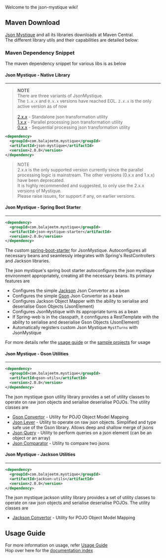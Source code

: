 Welcome to the json-mystique wiki!

## Maven Download

[Json Mystique](http://search.maven.org/#search%7Cga%7C1%7Cg%3A%22com.balajeetm.mystique%22) and all its libraries downloads at Maven Central.<br>
The different library utils and their capabilities are detailed below:

### Maven Dependency Snippet
The maven dependency snippet for various libs is as below

#### Json Mystique - Native Library
---

> **NOTE**<br>
There are three variants of JsonMystique.<br>
The `1.x.x` and `0.x.x` versions have reached EOL. `2.x.x` is the only active version as of now<br><br>
[2.x.x](http://search.maven.org/#artifactdetails%7Ccom.balajeetm.mystique%7Cjson-mystique%7C2.0.7%7Cjar) - Standalone json transformation utility<br>
[1.x.x](http://search.maven.org/#artifactdetails%7Ccom.github.balajeetm%7Cjson-mystique%7C1.0.8%7Cjar) - Parallel processing json transformation utility<br>
[0.x.x](http://search.maven.org/#artifactdetails%7Ccom.github.balajeetm%7Cjson-mystique%7C0.0.1%7Cjar) - Sequential processing json transformation utility

```xml
<dependency>
  <groupId>com.balajeetm.mystique</groupId>
  <artifactId>json-mystique</artifactId>
  <version>2.0.8</version>
</dependency>
```

> NOTE<br>
2.x.x is the only supported version currently since the parallel processing logic is mainstream. The other versions (0.x.x and 1.x.x) have been deprecated.<br>
It is highly recommended and suggested, to only use the 2.x.x versions of Mystique.<br>
Please raise issues, for support if any, on earlier versions.<br>

#### Json Mystique - Spring Boot Starter
---

```xml
<dependency>
  <groupId>com.balajeetm.mystique</groupId>
  <artifactId>json-mystique-starter</artifactId>
  <version>2.0.8</version>
</dependency>
```

The custom [spring-boot-starter](https://docs.spring.io/spring-boot/docs/1.5.8.RELEASE/reference/htmlsingle/#boot-features-custom-starter) for JsonMystique. Autoconfigures all necessary beans and seamlessly integrates with Spring's RestControllers and Jackson libraries.

The json mystique's spring boot starter autoconfigures the json mystique environment appropriately, creating all the necessary beans. Its primary features are
*   Configures the simple [Jackson](https://github.com/FasterXML/jackson) Json Convertor as a bean
*   Configures the simple [Gson](https://github.com/google/gson) Json Convertor as a bean
*   Configures Jackson Object Mapper with the ability to serialise and deserialise Gson Objects (JsonElement)
*   Configures JsonMystique with its appropriate turns as a bean
*   If Spring-web is in the classpath, it connfigures a RestTemplate with the ability to serialise and deserialise Gson Objects (JsonElement)
*   Automatically registers custom Json Mystique `MystTurns` with JsonMystique

For more details refer the [usage guide](Usage-Guide.md) or the [sample projects](json-mystique-samples/mystique-web-sample) for usage

#### Json Mystique - Gson Utilities
---

```xml
<dependency>
  <groupId>com.balajeetm.mystique</groupId>
  <artifactId>gson-utils</artifactId>
  <version>2.0.8</version>
</dependency>
```

The json mystique gson utility library provides a set of utility classes to operate on raw json objects and serialise deserialise POJOs.
The utility classes are
*   [Gson Convertor](json-mystique-utils/gson-utils/src/main/java/com/balajeetm/mystique/util/gson/convertor/GsonConvertor.java) - Utility for POJO Object Model Mapping
*   [Json Lever](json-mystique-utils/gson-utils/src/main/java/com/balajeetm/mystique/util/gson/lever/JsonLever.java) - Utility to operate on raw json objects. Simplified and type safe use of the Gson library. Allows deep and shallow merge of jsons
*   [Json Query](json-mystique-utils/gson-utils/src/main/java/com/balajeetm/mystique/util/gson/lever/JsonQuery.java) - Utility to perform queries on a json element (can be an object or an array)
*   [Json Comparator](json-mystique-utils/gson-utils/src/main/java/com/balajeetm/mystique/util/gson/lever/JsonComparator.java) - Utility to compare two jsons

#### Json Mystique - Jackson Utilities
---

```xml
<dependency>
  <groupId>com.balajeetm.mystique</groupId>
  <artifactId>jackson-utils</artifactId>
  <version>2.0.8</version>
</dependency>
```

The json mystique jackson utility library provides a set of utility classes to operate on raw json objects and serialise deserialise POJOs.
The utility classes are
* [Jackson Convertor](json-mystique-utils/jackson-utils/src/main/java/com/balajeetm/mystique/util/jackson/convertor/JacksonConvertor.java) - Utility for POJO Object Model Mapping

## Usage Guide

For more information on usage, refer [Usage Guide](Usage-Guide.md)<br>
Hop over here for the [documentation index](_Sidebar.md)